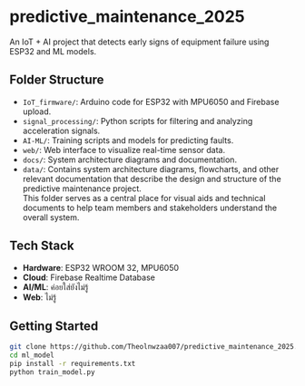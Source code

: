 # predictive_maintenance_2025

An IoT + AI project that detects early signs of equipment failure using ESP32 and ML models.

## Folder Structure

- `IoT_firmware/`: Arduino code for ESP32 with MPU6050 and Firebase upload.
- `signal_processing/`: Python scripts for filtering and analyzing acceleration signals.
- `AI-ML/`: Training scripts and models for predicting faults.
- `web/`: Web interface to visualize real-time sensor data.
- `docs/`: System architecture diagrams and documentation.
- `data/`: Contains system architecture diagrams, flowcharts, and other relevant documentation that describe the design and structure of the predictive maintenance project.  
This folder serves as a central place for visual aids and technical documents to help team members and stakeholders understand the overall system.


## Tech Stack

- **Hardware**: ESP32 WROOM 32, MPU6050
- **Cloud**: Firebase Realtime Database
- **AI/ML**: ค่อยใส่ยังไม่รู้
- **Web**: ไม่รู้

## Getting Started

```bash
git clone https://github.com/Theolnwzaa007/predictive_maintenance_2025.git
cd ml_model
pip install -r requirements.txt
python train_model.py
